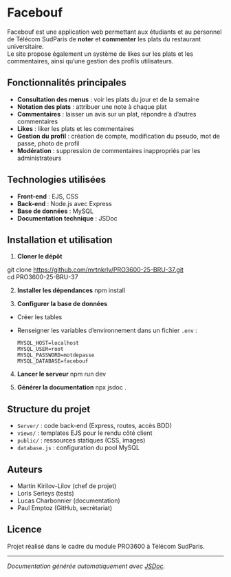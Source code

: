# Facebouf

Facebouf est une application web permettant aux étudiants et au personnel de Télécom SudParis de **noter** et **commenter** les plats du restaurant universitaire.  
Le site propose également un système de likes sur les plats et les commentaires, ainsi qu’une gestion des profils utilisateurs.

## Fonctionnalités principales

- **Consultation des menus** : voir les plats du jour et de la semaine
- **Notation des plats** : attribuer une note à chaque plat
- **Commentaires** : laisser un avis sur un plat, répondre à d’autres commentaires
- **Likes** : liker les plats et les commentaires
- **Gestion du profil** : création de compte, modification du pseudo, mot de passe, photo de profil
- **Modération** : suppression de commentaires inappropriés par les administrateurs

## Technologies utilisées

- **Front-end** : EJS, CSS
- **Back-end** : Node.js avec Express
- **Base de données** : MySQL
- **Documentation technique** : JSDoc

## Installation et utilisation

1. **Cloner le dépôt**

git clone <https://github.com/mrtnkrlv/PRO3600-25-BRU-37.git>  
cd PRO3600-25-BRU-37

2. **Installer les dépendances**
npm install  


3. **Configurer la base de données**
- Créer les tables 

- Renseigner les variables d’environnement dans un fichier `.env` :
  ```
  MYSQL_HOST=localhost
  MYSQL_USER=root
  MYSQL_PASSWORD=motdepasse
  MYSQL_DATABASE=facebouf
  ```

4. **Lancer le serveur**
npm run dev  


5. **Générer la documentation**
npx jsdoc .


## Structure du projet

- `Server/` : code back-end (Express, routes, accès BDD)
- `views/` : templates EJS pour le rendu côté client
- `public/` : ressources statiques (CSS, images)
- `database.js` : configuration du pool MySQL


## Auteurs

- Martin Kirilov-Lilov (chef de projet)
- Loris Serieys (tests)
- Lucas Charbonnier (documentation)
- Paul Emptoz (GitHub, secrétariat)

## Licence

Projet réalisé dans le cadre du module PRO3600 à Télécom SudParis.

---

*Documentation générée automatiquement avec [JSDoc](https://jsdoc.app/).*

